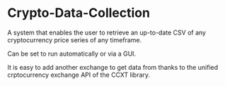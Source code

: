 # Crypto-Data-Collection
A system that enables the user to retrieve an up-to-date CSV of any cryptocurrency price series of any timeframe. 

Can be set to run automatically or via a GUI.

It is easy to add another exchange to get data from thanks to the unified crptocurrency exchange API of the CCXT library.
